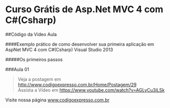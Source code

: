 # Curso Grátis de Asp.Net MVC 4 com C#(Csharp)

##Código da Vídeo Aula 

####Exemplo prático de como desenvolver sua primeira aplicação em AspNet MVC 4 com C#(Csharp) Visual Studio 2013

#####Os primeiros passos

###Aula 01        
>Veja a postagem em http://www.codigoexpresso.com.br/Home/Postagem/29      
>Assista a Vídeo em https://www.youtube.com/watch?v=AGLyCu3iLSk      
      


Visite nossa página www.codigoexpresso.com.br

